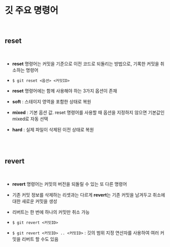 # 깃 주요 명령어

<br>

## reset

<br>

+ **reset** 명령어는 커밋을 기준으로 이전 코드로 되돌리는 방법으로, 기록한 커밋을 취소하는 명령어

+ `$ git reset <옵션> <커밋ID>`

+ **reset** 명령어에는 함께 사용해야 하는 3가지 옵션이 존재

+ **soft** : 스테이지 영역을 포함한 상태로 복원

+ **mixed** : 기본 옵션 값. reset 명령어를 사용할 때 옵션을 지정하지 않으면 기본값인 mixed로 자동 선택

+ **hard** : 실제 파일이 삭제된 이전 상태로 복원

<br><br>

## revert

<br>

+ **revert** 명령어는 커밋의 버전을 되돌릴 수 있는 또 다른 명령어

+ 기존 커밋 정보를 삭제하는 리셋과는 다르게 **revert**는 기존 커밋을 남겨두고 취소에 대한 새로운 커밋을 생성

+ 리버트는 한 번에 하나의 커밋만 취소 가능

+ `$ git revert <커밋ID>`

+ `$ git revert <커밋ID> .. <커밋ID>` : 깃의 범위 지정 연산자를 사용하여 여러 커밋을 리버트 할 수도 있음

<br>
